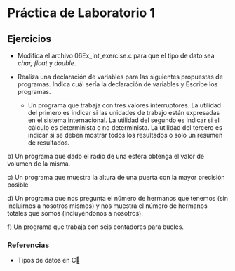 # Práctica de Laboratorio 1

## Ejercicios
- Modifica el archivo 06Ex_int_exercise.c para que el tipo
  de dato sea *char, float* y *double*.

- Realiza una declaración de variables para las
  siguientes propuestas de programas. Indica cuál sería
  la declaración de variables y Escribe los programas.


     - Un programa que trabaja con tres valores interruptores.
     La utilidad del primero es indicar si las unidades de
     trabajo están expresadas en el sistema internacional.
     La utilidad del segundo es indicar si el cálculo es
     determinista o no determinista. La utilidad del tercero es
     indicar si se deben mostrar todos los resultados o solo un resumen de resultados.

b) Un programa que dado el radio de una esfera obtenga el valor de volumen de la misma.

c) Un programa que muestra la altura de una puerta con la mayor precisión posible

d) Un programa que nos pregunta el número de hermanos que tenemos
   (sin incluirnos a nosotros mismos) y nos muestra el número de
   hermanos totales que somos (incluyéndonos a nosotros).

f) Un programa que trabaja con seis contadores para bucles.


### Referencias
- Tipos de datos en C[:link:](https://www.aprenderaprogramar.com/index.php?option=com_content&view=article&id=899:tipos-de-datos-en-c-declarar-variables-enteras-int-long-o-decimal-float-double-char-inicializacion-cu00510f&catid=82&Itemid=210)